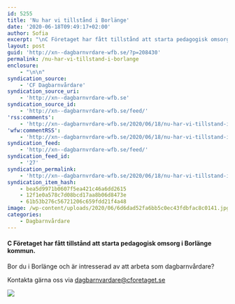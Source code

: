```yaml
---
id: 5255
title: 'Nu har vi tillstånd i Borlänge'
date: '2020-06-18T09:49:17+02:00'
author: Sofia
excerpt: "\nC Företaget har fått tillstånd att starta pedagogisk omsorg i Borlänge kommun. \n\n\n\nBor du i Borlänge och är intresserad av att arbeta som dagbarnvårdare? \n\n\n\nKontakta gärna oss via dagbarnvardare@cforetaget.se\n\n\n\n\n\n\n\n\n"
layout: post
guid: 'http://xn--dagbarnvrdare-wfb.se/?p=208430'
permalink: /nu-har-vi-tillstand-i-borlange
enclosure:
    - "\n\n"
syndication_source:
    - 'CF Dagbarnvårdare'
syndication_source_uri:
    - 'http://xn--dagbarnvrdare-wfb.se'
syndication_source_id:
    - 'http://xn--dagbarnvrdare-wfb.se/feed/'
'rss:comments':
    - 'http://xn--dagbarnvrdare-wfb.se/2020/06/18/nu-har-vi-tillstand-i-borlange/#respond'
'wfw:commentRSS':
    - 'http://xn--dagbarnvrdare-wfb.se/2020/06/18/nu-har-vi-tillstand-i-borlange/feed/'
syndication_feed:
    - 'http://xn--dagbarnvrdare-wfb.se/feed/'
syndication_feed_id:
    - '27'
syndication_permalink:
    - 'http://xn--dagbarnvrdare-wfb.se/2020/06/18/nu-har-vi-tillstand-i-borlange/'
syndication_item_hash:
    - bea5d9971b0607f5ea421c46a6dd2615
    - 12f1e0a578c7d08bcd17aa8b06d8473e
    - 61b53b276c56721206c659fdd21f4a48
image: /wp-content/uploads/2020/06/6d6dad52fa6bb5c0ec43fdbfac8c0141.jpg
categories:
    - Dagbarnvårdare
---
```


#### <span class="has-inline-color has-vivid-purple-color">**C Företaget har fått tillstånd att starta pedagogisk omsorg i Borlänge kommun.** </span>

Bor du i Borlänge och är intresserad av att arbeta som dagbarnvårdare?

Kontakta gärna oss via<span class="has-inline-color has-luminous-vivid-orange-color"> dagbarnvardare@cforetaget.se</span>

![](http://xn--dagbarnvrdare-wfb.se/wp-content/uploads/2020/06/watermelon-846357_1920-1024x683.jpg)
